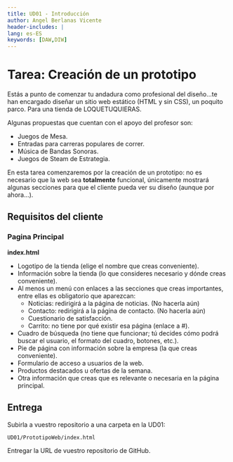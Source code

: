 ```yaml
---
title: UD01 - Introducción
author: Angel Berlanas Vicente
header-includes: |
lang: es-ES
keywords: [DAW,DIW]
---
```


# Tarea: Creación de un prototipo

Estás a punto de comenzar tu andadura como profesional del diseño...te han encargado diseñar un sitio web estático (HTML y sin CSS), un poquito parco. Para una tienda de LOQUETUQUIERAS.

Algunas propuestas que cuentan con el apoyo del profesor son:

* Juegos de Mesa.
* Entradas para carreras populares de correr.
* Música de Bandas Sonoras.
* Juegos de Steam de Estrategia.

En esta tarea comenzaremos por la creación de un prototipo: no es necesario que la web sea **totalmente** funcional, únicamente mostrará algunas secciones para que el cliente pueda ver su diseño (aunque por ahora...).

## Requisitos del cliente

### Pagina Principal

**index.html**

* Logotipo de la tienda (elige el nombre que creas conveniente).
* Información sobre la tienda (lo que consideres necesario y dónde creas conveniente).
* Al menos un menú con enlaces a las secciones que creas importantes, entre ellas es obligatorio que aparezcan:
    * Noticias: redirigirá a la página de noticias. (No hacerla aún)
    * Contacto: redirigirá a la página de contacto. (No hacerla aún)
    * Cuestionario de satisfacción.
    * Carrito: no tiene por qué existir esa página (enlace a #).
* Cuadro de búsqueda (no tiene que funcionar; tú decides cómo podrá buscar el
usuario, el formato del cuadro, botones, etc.).
* Pie de página con información sobre la empresa (la que creas conveniente).
* Formulario de acceso a usuarios de la web. 
* Productos destacados u ofertas de la semana.
* Otra información que creas que es relevante o necesaria en la página principal.

## Entrega

Subirla a vuestro repositorio a una carpeta en la UD01:

```
UD01/PrototipoWeb/index.html
```

Entregar la URL de vuestro repositorio de GitHub.



